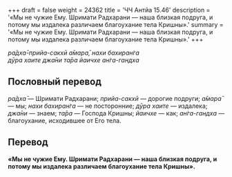 +++
draft = false
weight = 24362
title = 'ЧЧ Антйа 15.46'
description = '«Мы не чужие Ему. Шримати Радхарани — наша близкая подруга, и потому мы издалека различаем благоухание тела Кришны».'
summary = '«Мы не чужие Ему. Шримати Радхарани — наша близкая подруга, и потому мы издалека различаем благоухание тела Кришны».'
+++

_ра̄дха̄-прийа-сакхӣ а̄мара̄, нахи бахиран̇га  
дӯра хаите джа̄ни та̄ра йаичхе ан̇га-гандха_

## Пословный перевод

_ра̄дха̄_ — Шримати Радхарани; _прийа_\-_сакхӣ_ — дорогие подруги; _а̄мара̄_ — мы; _нахи_ _бахиран̇га_ — не посторонние; _дӯра_ _хаите_ — издалека; _джа̄ни_ — знаем; _та̄ра_ — Господа Кришны; _йаичхе_ — как; _ан̇га_\-_гандха_ — благоухание, исходившее от Его тела.

## Перевод

**«Мы не чужие Ему. Шримати Радхарани — наша близкая подруга, и потому мы издалека различаем благоухание тела Кришны».**
